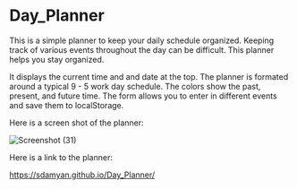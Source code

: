 # Day_Planner

This is a simple planner to keep your daily schedule organized.  Keeping track of various events throughout the day can be difficult.  This planner helps you stay organized.

It displays the current time and and date at the top.  The planner is formated around a typical 9 - 5 work day schedule.  The colors show the past, present, and future time. The form allows you to enter in different events and save them to localStorage.  

Here is a screen shot of the planner:

![Screenshot (31)](https://user-images.githubusercontent.com/55151732/69822497-22056180-11cc-11ea-8bba-36cd2861728c.png)



Here is a link to the planner:

https://sdamyan.github.io/Day_Planner/
